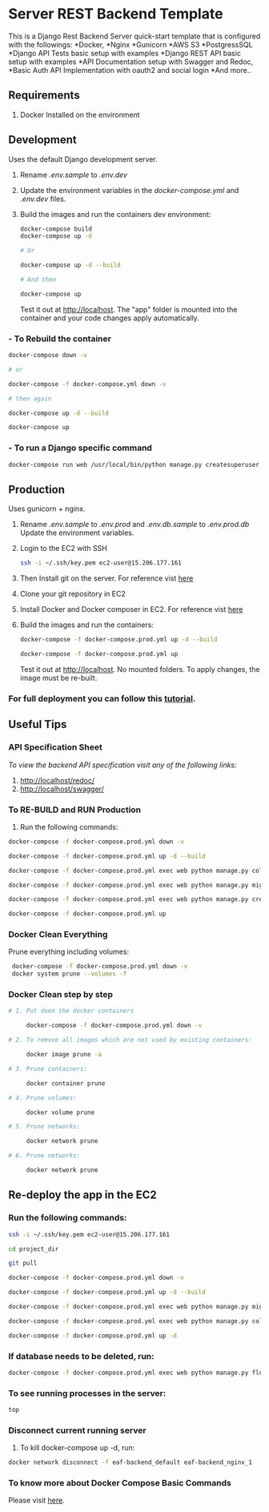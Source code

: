 # Server REST Backend Template
This is a Django Rest Backend Server quick-start template that is configured with the followings:
*Docker, *Nginx *Gunicorn *AWS S3 *PostgressSQL *Django API Tests basic setup with examples *Django REST API basic setup with examples *API Documentation setup with Swagger and Redoc, *Basic Auth API Implementation with oauth2 and social login *And more..

## Requirements

1. Docker Installed on the environment

## Development

Uses the default Django development server.

1. Rename *.env.sample* to *.env.dev*
2. Update the environment variables in the *docker-compose.yml* and *.env.dev* files.
3. Build the images and run the containers dev environment:

    ```sh
    docker-compose build
    docker-compose up -d

    # Or

    docker-compose up -d --build

    # And then

    docker-compose up
    ```

    Test it out at [http://localhost](http://localhost). The "app" folder is mounted into the container and your code changes apply automatically.

### - To Rebuild the container

```sh
docker-compose down -v

# or

docker-compose -f docker-compose.yml down -v

# then again

docker-compose up -d --build

docker-compose up
```

### - To run a Django specific command

```sh
docker-compose run web /usr/local/bin/python manage.py createsuperuser
```

## Production

Uses gunicorn + nginx.

1. Rename *.env.sample* to *.env.prod* and *.env.db.sample* to *.env.prod.db* Update the environment variables.
2. Login to the EC2 with SSH

    ```sh
    ssh -i ~/.ssh/key.pem ec2-user@15.206.177.161
    ```
3. Then Install git on the server. For reference vist [here](https://git-scm.com/book/en/v2/Getting-Started-Installing-Git/)
4. Clone your git repository in EC2
5. Install Docker and Docker composer in EC2. For reference vist [here](https://www.theserverside.com/blog/Coffee-Talk-Java-News-Stories-and-Opinions/How-to-install-Docker-and-docker-compose-on-Ubuntu/)
5. Build the images and run the containers:

    ```sh
    docker-compose -f docker-compose.prod.yml up -d --build

    docker-compose -f docker-compose.prod.yml up
    ```

    Test it out at [http://localhost](http://localhost). No mounted folders. To apply changes, the image must be re-built.
### For full deployment you can follow this [tutorial](https://www.youtube.com/watch?v=3_ZJWlf25bY).
## Useful Tips

### API Specification Sheet

*To view the backend API specification visit any of the following links:*

1. [http://localhost/redoc/](http://localhost/redoc/)
2. [http://localhost/swagger/](http://localhost/swagger/)

### To RE-BUILD and RUN Production

1. Run the following commands:

```sh
docker-compose -f docker-compose.prod.yml down -v

docker-compose -f docker-compose.prod.yml up -d --build

docker-compose -f docker-compose.prod.yml exec web python manage.py collectstatic

docker-compose -f docker-compose.prod.yml exec web python manage.py migrate --noinput

docker-compose -f docker-compose.prod.yml exec web python manage.py createsuperuser

docker-compose -f docker-compose.prod.yml up
```

### Docker Clean Everything

Prune everything including volumes:
```sh
 docker-compose -f docker-compose.prod.yml down -v
 docker system prune --volumes -f
 ```

### Docker Clean step by step
```sh
# 1. Put doen the docker containers

     docker-compose -f docker-compose.prod.yml down -v

# 2. To remove all images which are not used by existing containers:

     docker image prune -a

# 3. Prune containers:

     docker container prune

# 4. Prune volumes:

     docker volume prune

# 5. Prune networks:

     docker network prune

# 6. Prune networks:

     docker network prune
```
## Re-deploy the app in the EC2

### Run the following commands:
```sh
ssh -i ~/.ssh/key.pem ec2-user@15.206.177.161

cd project_dir

git pull

docker-compose -f docker-compose.prod.yml down -v

docker-compose -f docker-compose.prod.yml up -d --build

docker-compose -f docker-compose.prod.yml exec web python manage.py migrate --noinput

docker-compose -f docker-compose.prod.yml exec web python manage.py collectstatic --noinput

docker-compose -f docker-compose.prod.yml up -d
```
### If database needs to be deleted, run:
```sh
docker-compose -f docker-compose.prod.yml exec web python manage.py flush --no-input
```

### To see running processes in the server:
```sh
top
```

### Disconnect current running server

1. To kill docker-compose up -d, run:
```sh
docker network disconnect -f eaf-backend_default eaf-backend_nginx_1
```

### To know more about Docker Compose Basic Commands
Please visit [here](https://gist.github.com/arsho/6249e3f0fc1d966d115c34718e1a8a0a).
